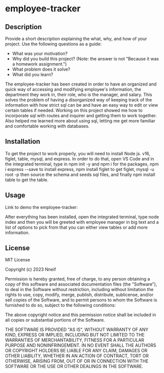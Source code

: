 # employee-tracker

## Description

Provide a short description explaining the what, why, and how of your project. Use the following questions as a guide:

- What was your motivation?
- Why did you build this project? (Note: the answer is not "Because it was a homework assignment.")
- What problem does it solve?
- What did you learn?

The employee-tracker has been created in order to have an organized and quick way of accessing and modifying employee's information, the department they work in, their role, who is the manager, and salary. This solves the problem of having a disorganized way of keeping track of the information with how strict sql can be and have an easy way to edit or view certain tables if needed. Working on this project showed me how to incorporate sql with routes and inquirer and getting them to work together. Also helped me learned more about using sql, letting me get more familiar and comfortable working with databases.


## Installation

To get the project to work properly, you will need to install Node js. v16, figlet, table, mysql, and express. In order to do that, open VS Code and in the integrated terminal, type in npm init -y and npm i for the packages, npm i express --save to install express, npm install figlet to get figlet, mysql -u root -p then source the schema and seeds sql files, and finally npm install table to get the table. 

## Usage

Link to demo the employee-tracker:

After everything has been installed, open the integrated terminal, type node index and then you will be greeted with employee manager in big text and a list of options to pick from that you can either view tables or add more information.


## License

MIT License

Copyright (c) 2023 Nneif

Permission is hereby granted, free of charge, to any person obtaining a copy
of this software and associated documentation files (the "Software"), to deal
in the Software without restriction, including without limitation the rights
to use, copy, modify, merge, publish, distribute, sublicense, and/or sell
copies of the Software, and to permit persons to whom the Software is
furnished to do so, subject to the following conditions:

The above copyright notice and this permission notice shall be included in all
copies or substantial portions of the Software.

THE SOFTWARE IS PROVIDED "AS IS", WITHOUT WARRANTY OF ANY KIND, EXPRESS OR
IMPLIED, INCLUDING BUT NOT LIMITED TO THE WARRANTIES OF MERCHANTABILITY,
FITNESS FOR A PARTICULAR PURPOSE AND NONINFRINGEMENT. IN NO EVENT SHALL THE
AUTHORS OR COPYRIGHT HOLDERS BE LIABLE FOR ANY CLAIM, DAMAGES OR OTHER
LIABILITY, WHETHER IN AN ACTION OF CONTRACT, TORT OR OTHERWISE, ARISING FROM,
OUT OF OR IN CONNECTION WITH THE SOFTWARE OR THE USE OR OTHER DEALINGS IN THE
SOFTWARE.
